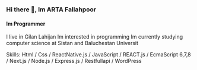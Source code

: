 ### Hi there 👋, Im ARTA Fallahpoor
#### Im Programmer

 I live in Gilan Lahijan Im interested in programming Im currently studying computer science at Sistan and Baluchestan Universit

Skills:  Html / Css / ReactNative.js / JavaScript / REACT.js /  EcmaScript 6,7,8 / Next.js / Node.js / Express.js / Restfullapi / WordPress 

